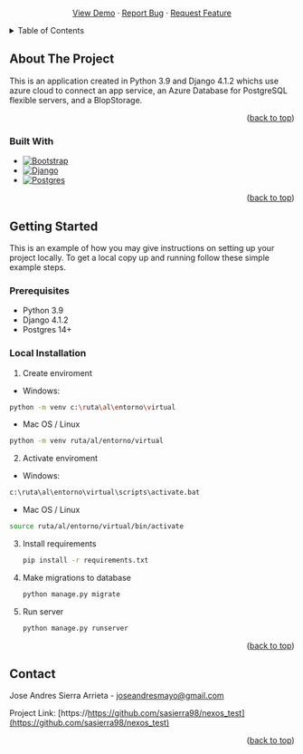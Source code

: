 <!-- PROJECT LOGO -->
<br />
<div align="center">
    <a href="https://nexustest1.azurewebsites.net/api/docs">View Demo</a>
    ·
    <a href="https://github.com/sasierra98/nexos_test/issues">Report Bug</a>
    ·
    <a href="https://github.com/sasierra98/nexos_test/issues">Request Feature</a>
  </p>
</div>



<!-- TABLE OF CONTENTS -->
<details>
  <summary>Table of Contents</summary>
  <ol>
    <li>
      <a href="#about-the-project">About The Project</a>
      <ul>
        <li><a href="#built-with">Built With</a></li>
      </ul>
    </li>
    <li>
      <a href="#getting-started">Getting Started</a>
      <ul>
        <li><a href="#prerequisites">Prerequisites</a></li>
        <li><a href="#installation">Local Installation</a></li>
      </ul>
    </li>
    <li><a href="#contact">Contact</a></li>
  </ol>
</details>



<!-- ABOUT THE PROJECT -->
## About The Project

This is an application created in Python 3.9 and Django 4.1.2 whichs use azure cloud to connect an app service, an Azure Database for PostgreSQL flexible servers, and a BlopStorage. 

<p align="right">(<a href="#readme-top">back to top</a>)</p>



### Built With
* [![Bootstrap][Bootstrap.com]][Bootstrap-url]
* [![Django][Django.com]][Django-url]
* [![Postgres][Postgres.com]][Postgres-url]

<p align="right">(<a href="#readme-top">back to top</a>)</p>



<!-- GETTING STARTED -->
## Getting Started

This is an example of how you may give instructions on setting up your project locally.
To get a local copy up and running follow these simple example steps.

### Prerequisites

* Python 3.9
* Django 4.1.2
* Postgres 14+

### Local Installation

1. Create enviroment
  * Windows: 
   ```sh
   python -m venv c:\ruta\al\entorno\virtual
   ```
  * Mac OS / Linux
   ```sh
   python -m venv ruta/al/entorno/virtual
   ```
2. Activate enviroment
  * Windows: 
   ```sh
   c:\ruta\al\entorno\virtual\scripts\activate.bat
   ```
  * Mac OS / Linux
   ```sh
   source ruta/al/entorno/virtual/bin/activate
   ```
3. Install requirements
   ```sh
   pip install -r requirements.txt
   ```
3. Make migrations to database
   ```sh
   python manage.py migrate
   ```
4. Run server
   ```sh
   python manage.py runserver
   ```

<p align="right">(<a href="#readme-top">back to top</a>)</p>

<!-- CONTACT -->
## Contact

Jose Andres Sierra Arrieta - joseandresmayo@gmail.com

Project Link: [https://https://github.com/sasierra98/nexos_test](https://github.com/sasierra98/nexos_test)

<p align="right">(<a href="#readme-top">back to top</a>)</p>

<!-- MARKDOWN LINKS & IMAGES -->
<!-- https://www.markdownguide.org/basic-syntax/#reference-style-links -->
[product-screenshot]: images/screenshot.png
[Bootstrap.com]: https://img.shields.io/badge/Bootstrap-563D7C?style=for-the-badge&logo=bootstrap&logoColor=white
[Bootstrap-url]: https://getbootstrap.com
[Django.com]: https://img.shields.io/badge/Django-092E20?style=for-the-badge&logo=django&logoColor=white
[Django-url]: https://docs.djangoproject.com/en/4.1/
[Postgres.com]: https://img.shields.io/badge/PostgreSQL-316192?style=for-the-badge&logo=postgresql&logoColor=white
[Postgres-url]: https://www.postgresql.org/
